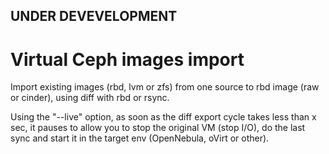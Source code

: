 
## UNDER DEVEVELOPMENT ##

# Virtual Ceph images import

Import existing images (rbd, lvm or zfs) from one source to rbd image (raw or cinder), using diff with rbd or rsync.

Using the "--live" option, as soon as the diff export cycle takes less than x sec, it pauses to allow you to stop the original VM (stop I/O), do the last sync and start it in the target env (OpenNebula, oVirt or other).

